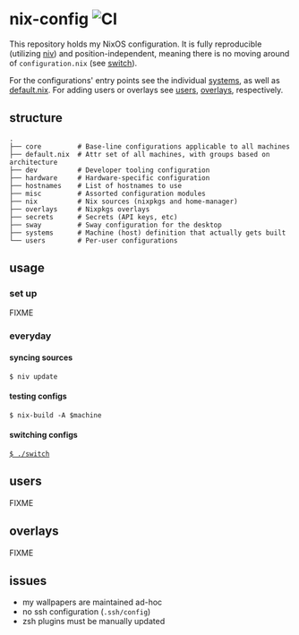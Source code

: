 # nix-config ![CI](https://github.com/lovesegfault/nix-config/workflows/CI/badge.svg)

This repository holds my NixOS configuration. It is fully reproducible
(utilizing [niv]) and position-independent, meaning there is no moving around of
`configuration.nix` (see [switch]).

For the configurations' entry points see the individual [systems], as well as
[default.nix]. For adding users or overlays see [users](#users),
[overlays](#overlays), respectively.

## structure
```
.
├── core         # Base-line configurations applicable to all machines
├── default.nix  # Attr set of all machines, with groups based on architecture
├── dev          # Developer tooling configuration
├── hardware     # Hardware-specific configuration
├── hostnames    # List of hostnames to use
├── misc         # Assorted configuration modules
├── nix          # Nix sources (nixpkgs and home-manager)
├── overlays     # Nixpkgs overlays
├── secrets      # Secrets (API keys, etc)
├── sway         # Sway configuration for the desktop
├── systems      # Machine (host) definition that actually gets built
└── users        # Per-user configurations
```

## usage
### set up
FIXME
### everyday
#### syncing sources
`$ niv update`
#### testing configs
`$ nix-build -A $machine`
#### switching configs
[`$ ./switch`][switch]

## users
FIXME

## overlays
FIXME

## issues
* my wallpapers are maintained ad-hoc
* no ssh configuration (`.ssh/config`)
* zsh plugins must be manually updated


[niv]: https://github.com/nmattia/niv
[switch]: https://github.com/lovesegfault/nix-config/blob/master/switch
[systems]: https://github.com/lovesegfault/nix-config/blob/master/systems
[default.nix]: https://github.com/lovesegfault/nix-config/blob/master/default.nix

